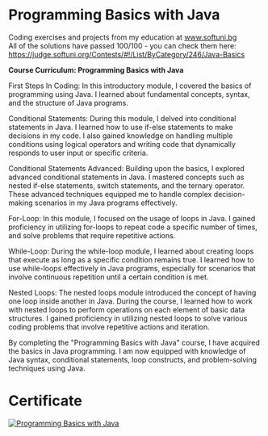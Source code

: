 # Programming Basics with Java
Coding exercises and projects from my education at www.softuni.bg
<br>
All of the solutions have passed 100/100 - you can check them here: https://judge.softuni.org/Contests/#!/List/ByCategory/246/Java-Basics
<br>

<b>Course Curriculum: Programming Basics with Java</b>

First Steps In Coding: In this introductory module, I covered the basics of programming using Java. I learned about fundamental concepts, syntax, and the structure of Java programs.

Conditional Statements: During this module, I delved into conditional statements in Java. I learned how to use if-else statements to make decisions in my code. I also gained knowledge on handling multiple conditions using logical operators and writing code that dynamically responds to user input or specific criteria.

Conditional Statements Advanced: Building upon the basics, I explored advanced conditional statements in Java. I mastered concepts such as nested if-else statements, switch statements, and the ternary operator. These advanced techniques equipped me to handle complex decision-making scenarios in my Java programs effectively.

For-Loop: In this module, I focused on the usage of loops in Java. I gained proficiency in utilizing for-loops to repeat code a specific number of times, and solve problems that require repetitive actions.

While-Loop: During the while-loop module, I learned about creating loops that execute as long as a specific condition remains true. I learned how to use while-loops effectively in Java programs, especially for scenarios that involve continuous repetition until a certain condition is met.

Nested Loops: The nested loops module introduced the concept of having one loop inside another in Java. During the course, I learned how to work with nested loops to perform operations on each element of basic data structures. I gained proficiency in utilizing nested loops to solve various coding problems that involve repetitive actions and iteration.

By completing the "Programming Basics with Java" course, I have acquired the basics in Java programming. I am now equipped with knowledge of Java syntax, conditional statements, loop constructs, and problem-solving techniques using Java.

# Certificate
<a href="https://softuni.bg/certificates/details/134595/710e8d86" rel="nofollow"><img src="https://user-images.githubusercontent.com/101351760/225559811-ed4dc164-5dbf-42dd-aa09-3bca9bf4d1ec.png" alt="Programming Basics with Java"></a>

